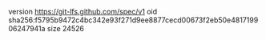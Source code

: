 version https://git-lfs.github.com/spec/v1
oid sha256:f5795b9472c4bc342e93f271d9ee8877cecd00673f2eb50e481719906247941a
size 24526

